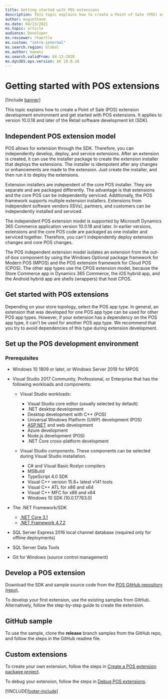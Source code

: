 ```yaml
---
title: Getting started with POS extensions
description: This topic explains how to create a Point of Sale (POS) extension development environment and get started with POS extensions.
author: mugunthanm
ms.date: 04/13/2021
ms.topic: article
audience: Developer
ms.reviewer: rhaertle
ms.custom: "intro-internal"
ms.search.region: Global
ms.author: mumani
ms.search.validFrom: 04-13-2020
ms.dyn365.ops.version: AX 10.0.18
---
```


# Getting started with POS extensions

[!include [banner](../../includes/banner.md)]

This topic explains how to create a Point of Sale (POS) extension development environment and get started with POS extensions. It applies to version 10.0.18 and later of the Retail software development kit (SDK).

## Independent POS extension model

POS allows for extension through the SDK. Therefore, you can independently develop, deploy, and service extensions. After an extension is created, it can use the installer package to create the extension installer that deploys the extensions. The installer is idempotent after any changes or enhancements are made to the extension. Just create the installer, and then run it to deploy the extensions.

Extension installers are independent of the core POS installer. They are separate and are packaged differently. The advantage is that extensions and the core POS can be independently serviced. Additionally, the POS framework supports multiple extension installers. Extensions from independent software vendors (ISVs), partners, and customers can be independently installed and serviced.

The independent POS extension model is supported by Microsoft Dynamics 365 Commerce application version 10.0.18 and later. In earlier versions, extensions and the core POS code are packaged as one installer and serviced together. Therefore, you can't independently deploy extension changes and core POS changes.

The POS independent extension model isolates an extension from the out-of-box component by using the Windows Optional package framework for Modern POS (MPOS) and the POS extension framework for Cloud POS (CPOS). The other app types use the CPOS extension model, because the Store Commerce app in Dynamics 365 Commerce, the iOS hybrid app, and the Android hybrid app are shells (wrappers) that host CPOS.

## Get started with POS extensions

Depending on your store topology, select the POS app type. In general, an extension that was developed for one POS app type can be used for other POS app types. However, if your extension has a dependency on the POS app type, it can't be used for another POS app type. We recommend that you try to avoid dependencies of this type during extension development.

## Set up the POS development environment

### Prerequisites

+ Windows 10 1809 or later, or Windows Server 2019 for MPOS
+ Visual Studio 2017 Community, Professional, or Enterprise that has the following workloads and components:

    + Visual Studio workloads:

        + Visual Studio core editor (usually selected by default)
        + .NET desktop development
        + Desktop development with C++ (POS)
        + Universal Windows Platform (UWP) development (POS)
        + [ASP.NET](http://asp.net/) and web development
        + Azure development
        + Node.js development (POS)
        + .NET Core cross-platform development

    + Visual Studio components. These components can be selected during Visual Studio installation.

        + C# and Visual Basic Roslyn compilers
        + MSBuild
        + TypeScript 4.0 SDK
        + Visual C++ version 15.8+ latest v141 tools
        + Visual C++ ATL for x86 and x64
        + Visual C++ MFC for x86 and x64
        + Windows 10 SDK (10.0.17763.0)

+ The .NET Framework/SDK

    + [.NET Core 3.1](https://dotnet.microsoft.com/download/dotnet/3.1)
    + [.NET Framework 4.7.2](https://dotnet.microsoft.com/download/dotnet-framework/thank-you/net472-developer-pack-offline-installer)

+ SQL Server Express 2016 local channel database (required only for offline deployments)
+ SQL Server Data Tools
+ Git for Windows (source control management)

## Develop a POS extension

Download the SDK and sample source code from the [POS GitHub repository (repo)](https://github.com/microsoft/Dynamics365Commerce.InStore/tree/release/9.28/src/PosSample/Pos.Extension).

To develop your first extension, use the existing samples from GitHub. Alternatively, follow the step-by-step guide to create the extension.

## GitHub sample

To use the sample, clone the **release** branch samples from the GitHub repo, and follow the steps in the GitHub readme file.

## Custom extensions

To create your own extension, follow the steps in [Create a POS extension package project](create-pos-extension-package.md).

To debug your extension, follow the steps in [Debug POS extensions](debug-pos-extension.md).

[!INCLUDE[footer-include](../../../includes/footer-banner.md)]
